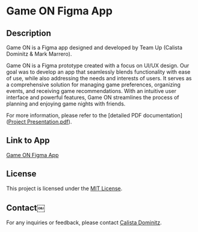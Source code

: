 # Game ON Figma App

## Description
Game ON is a Figma app designed and developed by Team Up (Calista Dominitz & Mark Marrero).

Game ON is a Figma prototype created with a focus on UI/UX design. Our goal was to develop an app that seamlessly blends functionality with ease of use, while also addressing the needs and interests of users. It serves as a comprehensive solution for managing game preferences, organizing events, and receiving game recommendations. With an intuitive user interface and powerful features, Game ON streamlines the process of planning and enjoying game nights with friends.

For more information, please refer to the [detailed PDF documentation]([Project Presentation.pdf](https://github.com/cdominitz/Game-On/blob/main/Project%20Presentation.pdf)).


## Link to App
[Game ON Figma App](https://www.figma.com/proto/8kV0tp6UK0h8jZ4YwjvZrP/Game-Selection-App-Prototype?type=design&node-id=120-569&t=vD1El5eZSs3QmSud-1&scaling=scale-down&page-id=0%3A1&starting-point-node-id=120%3A569)

## License
This project is licensed under the [MIT License](LICENSE).

## Contact￼
For any inquiries or feedback, please contact [Calista Dominitz](mailto:cdominitz@gmail.com).
